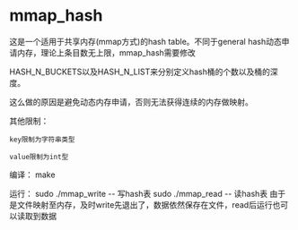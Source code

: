 # mmap_hash

这是一个适用于共享内存(mmap方式)的hash table。不同于general hash动态申请内存，理论上条目数无上限，mmap_hash需要修改

HASH_N_BUCKETS以及HASH_N_LIST来分别定义hash桶的个数以及桶的深度。

这么做的原因是避免动态内存申请，否则无法获得连续的内存做映射。

其他限制：

	key限制为字符串类型

	value限制为int型

编译：
	make

运行：
	sudo ./mmap_write  -- 写hash表
	sudo ./mmap_read   -- 读hash表
	由于是文件映射至内存，及时write先退出了，数据依然保存在文件，read后运行也可以读取到数据

